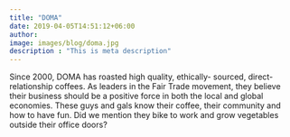 ```yaml
---
title: "DOMA"
date: 2019-04-05T14:51:12+06:00
author: 
image: images/blog/doma.jpg
description : "This is meta description"
---
```


Since 2000, DOMA has roasted high quality, ethically- sourced,
direct-relationship coffees. As leaders in the Fair Trade movement,
they believe their business should be a positive force
in both the local and global economies. These guys
and gals know their coffee, their community and how
to have fun. Did we mention they bike to
work and grow vegetables outside their office doors?